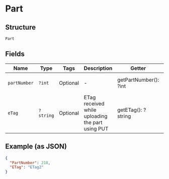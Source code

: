 
# Part

## Structure

`Part`

## Fields

| Name | Type | Tags | Description | Getter | Setter |
|  --- | --- | --- | --- | --- | --- |
| `partNumber` | `?int` | Optional | - | getPartNumber(): ?int | setPartNumber(?int partNumber): void |
| `eTag` | `?string` | Optional | ETag received while uploading the part using PUT | getETag(): ?string | setETag(?string eTag): void |

## Example (as JSON)

```json
{
  "PartNumber": 218,
  "ETag": "ETag2"
}
```

